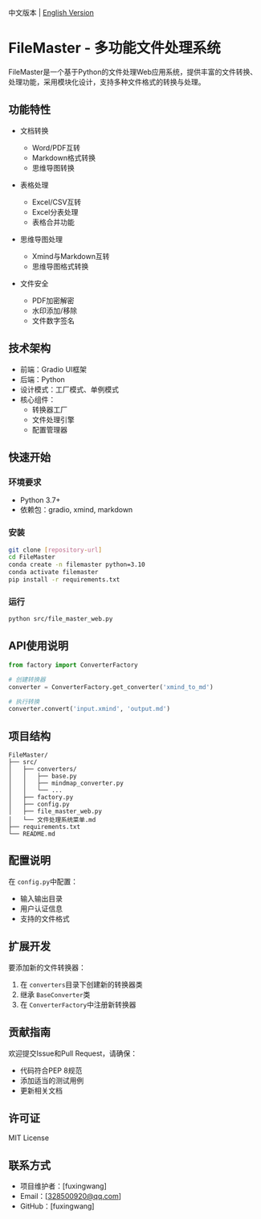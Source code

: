 中文版本 | [English Version](./readme.md)

# FileMaster - 多功能文件处理系统

FileMaster是一个基于Python的文件处理Web应用系统，提供丰富的文件转换、处理功能，采用模块化设计，支持多种文件格式的转换与处理。

## 功能特性

- 文档转换

  - Word/PDF互转
  - Markdown格式转换
  - 思维导图转换
- 表格处理

  - Excel/CSV互转
  - Excel分表处理
  - 表格合并功能
- 思维导图处理

  - Xmind与Markdown互转
  - 思维导图格式转换
- 文件安全

  - PDF加密解密
  - 水印添加/移除
  - 文件数字签名

## 技术架构

- 前端：Gradio UI框架
- 后端：Python
- 设计模式：工厂模式、单例模式
- 核心组件：
  - 转换器工厂
  - 文件处理引擎
  - 配置管理器

## 快速开始

### 环境要求

- Python 3.7+
- 依赖包：gradio, xmind, markdown

### 安装

```bash
git clone [repository-url]
cd FileMaster
conda create -n filemaster python=3.10
conda activate filemaster
pip install -r requirements.txt
```

### 运行

```bash
python src/file_master_web.py
```

## API使用说明

```python
from factory import ConverterFactory

# 创建转换器
converter = ConverterFactory.get_converter('xmind_to_md')

# 执行转换
converter.convert('input.xmind', 'output.md')
```

## 项目结构

```
FileMaster/
├── src/
│   ├── converters/
│   │   ├── base.py
│   │   ├── mindmap_converter.py
│   │   └── ...
│   ├── factory.py
│   ├── config.py
│   ├── file_master_web.py
│   └── 文件处理系统菜单.md
├── requirements.txt
└── README.md
```

## 配置说明

在 `config.py`中配置：

- 输入输出目录
- 用户认证信息
- 支持的文件格式

## 扩展开发

要添加新的文件转换器：

1. 在 `converters`目录下创建新的转换器类
2. 继承 `BaseConverter`类
3. 在 `ConverterFactory`中注册新转换器

## 贡献指南

欢迎提交Issue和Pull Request，请确保：

- 代码符合PEP 8规范
- 添加适当的测试用例
- 更新相关文档

## 许可证

MIT License

## 联系方式

- 项目维护者：[fuxingwang]
- Email：[328500920@qq.com]
- GitHub：[fuxingwang]
